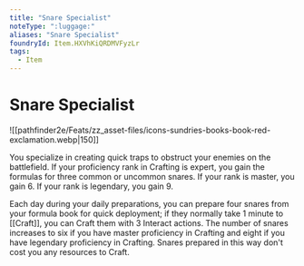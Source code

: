 ```yaml
---
title: "Snare Specialist"
noteType: ":luggage:"
aliases: "Snare Specialist"
foundryId: Item.HXVhKiQRDMVFyzLr
tags:
  - Item
---
```


# Snare Specialist
![[pathfinder2e/Feats/zz_asset-files/icons-sundries-books-book-red-exclamation.webp|150]]

You specialize in creating quick traps to obstruct your enemies on the battlefield. If your proficiency rank in Crafting is expert, you gain the formulas for three common or uncommon snares. If your rank is master, you gain 6. If your rank is legendary, you gain 9.

Each day during your daily preparations, you can prepare four snares from your formula book for quick deployment; if they normally take 1 minute to [[Craft]], you can Craft them with 3 Interact actions. The number of snares increases to six if you have master proficiency in Crafting and eight if you have legendary proficiency in Crafting. Snares prepared in this way don't cost you any resources to Craft.
